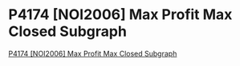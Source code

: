 # P4174 [NOI2006] Max Profit Max Closed Subgraph
[P4174 [NOI2006] Max Profit Max Closed Subgraph](https://aiwithcloud.com/2022/09/15/p4174_noi2006_max_profit_max_closed_subgraph/)